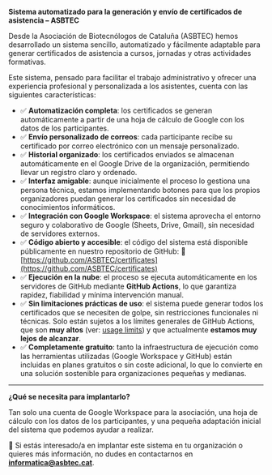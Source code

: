 **Sistema automatizado para la generación y envío de certificados de asistencia – ASBTEC**

Desde la Asociación de Biotecnólogos de Cataluña (ASBTEC) hemos desarrollado un sistema sencillo, automatizado y fácilmente adaptable para generar certificados de asistencia a cursos, jornadas y otras actividades formativas.

Este sistema, pensado para facilitar el trabajo administrativo y ofrecer una experiencia profesional y personalizada a los asistentes, cuenta con las siguientes características:

* ✅ **Automatización completa**: los certificados se generan automáticamente a partir de una hoja de cálculo de Google con los datos de los participantes.
* ✅ **Envío personalizado de correos**: cada participante recibe su certificado por correo electrónico con un mensaje personalizado.
* ✅ **Historial organizado**: los certificados enviados se almacenan automáticamente en el Google Drive de la organización, permitiendo llevar un registro claro y ordenado.
* ✅ **Interfaz amigable**: aunque inicialmente el proceso lo gestiona una persona técnica, estamos implementando botones para que los propios organizadores puedan generar los certificados sin necesidad de conocimientos informáticos.
* ✅ **Integración con Google Workspace**: el sistema aprovecha el entorno seguro y colaborativo de Google (Sheets, Drive, Gmail), sin necesidad de servidores externos.
* ✅ **Código abierto y accesible**: el código del sistema está disponible públicamente en nuestro repositorio de GitHub:
  🔗 [https://github.com/ASBTEC/certificates](https://github.com/ASBTEC/certificates)
* ✅ **Ejecución en la nube**: el proceso se ejecuta automáticamente en los servidores de GitHub mediante **GitHub Actions**, lo que garantiza rapidez, fiabilidad y mínima intervención manual.
* ✅ **Sin limitaciones prácticas de uso**: el sistema puede generar todos los certificados que se necesiten de golpe, sin restricciones funcionales ni técnicas. Solo están sujetos a los límites generales de GitHub Actions, que son **muy altos** (ver: [usage limits](https://docs.github.com/en/actions/administering-github-actions/usage-limits-billing-and-administration#usage-limits)) y que actualmente **estamos muy lejos de alcanzar**.
* ✅ **Completamente gratuito**: tanto la infraestructura de ejecución como las herramientas utilizadas (Google Workspace y GitHub) están incluidas en planes gratuitos o sin coste adicional, lo que lo convierte en una solución sostenible para organizaciones pequeñas y medianas.

---

**¿Qué se necesita para implantarlo?**

Tan solo una cuenta de Google Workspace para la asociación, una hoja de cálculo con los datos de los participantes, y una pequeña adaptación inicial del sistema que podemos ayudar a realizar.

📩 Si estás interesado/a en implantar este sistema en tu organización o quieres más información, no dudes en contactarnos en **[informatica@asbtec.cat](mailto:informatica@asbtec.cat)**.

